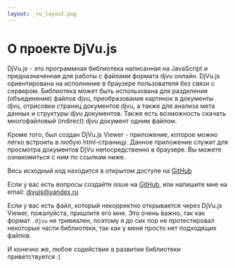 ```yaml
---
layout: _ru_layout.pug
---
```

# О проекте DjVu.js

DjVu.js - это программная библиотека написанная на JavaScript и предназначенная
для работы с файлами формата djvu онлайн. DjVu.js ориентирована на исполнение в
браузере пользователя без связи с сервером. Библиотека может быть использована
для разделения (объединения) файлов djvu, преобразования картинок в документы
djvu, отрисовки страниц документов djvu, а также для анализа мета данных и
структуры djvu документов. Также есть возможность скачать многофайловый
(indirect) djvu документ одним файлом.

Кроме того, был создан DjVu.js Viewer - приложение, которое можно легко встроить
в любую html-страницу. Данное приложение служит для просмотра документов DjVu
непосредственно в браузере. Вы можете ознакомиться с ним по ссылкам ниже.

Весь исходный код находится в открытом доступе
на [GitHub](https://github.com/RussCoder/djvujs)

Если у вас есть вопросы создайте issue
на [GitHub](https://github.com/RussCoder/djvujs/issues), или напишите мне на
email: djvujs@yandex.ru

Если у вас есть файл, который некорректно открывается через DjVu.js Viewer,
пожалуйста, пришлите его мне. Это очень важно, так как формат `.djvu` не
тривиален, поэтому я до сих пор не протестировал некоторые части библиотеки, так
как у меня просто нет подходящих файлов.

И конечно же, любое содействие в развитии библиотеки приветствуется :)